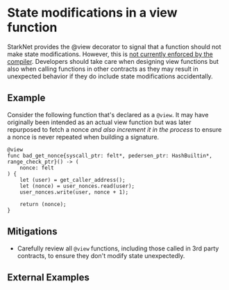# State modifications in a view function

StarkNet provides the @view decorator to signal that a function should not make state modifications. However, this is [not currently enforced by the compiler](https://www.cairo-lang.org/docs/hello_starknet/intro.html). Developers should take care when designing view functions but also when calling functions in other contracts as they may result in unexpected behavior if they do include state modifications accidentally.

## Example

Consider the following function that's declared as a `@view`. It may have originally been intended as an actual view function but was later repurposed to fetch a nonce _and also increment it in the process_ to ensure a nonce is never repeated when building a signature. 

```cairo
@view
func bad_get_nonce{syscall_ptr: felt*, pedersen_ptr: HashBuiltin*, range_check_ptr}() -> (
    nonce: felt
) {
    let (user) = get_caller_address();
    let (nonce) = user_nonces.read(user);
    user_nonces.write(user, nonce + 1);

    return (nonce);
}
```

## Mitigations

- Carefully review all `@view` functions, including those called in 3rd party contracts, to ensure they don't modify state unexpectedly.

## External Examples
